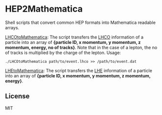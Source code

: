 # HEP2Mathematica
Shell scripts that convert common HEP formats into Mathematica readable arrays.

[LHCOtoMathematica](./LHCOtoMathematica):
The script transfers the [LHCO](http://madgraph.phys.ucl.ac.be/Manual/lhco.html) information of a particle into an array of **{particle ID, x momentum, y momentum, z momentum, energy, no of tracks}**. Note that in the case of a lepton, the no of tracks is multiplied by the charge of the lepton.  Usage:
```
./LHCOtoMathematica path/to/event.lhco >> /path/to/event.dat
```

[LHEtoMathematica](./LHEtoMathematica):
The script transfers the [LHE](https://arxiv.org/abs/hep-ph/0609017) information of a particle into an array of **{particle ID, x momentum, y momentum, z momentum, energy}**. 

## License
MIT

